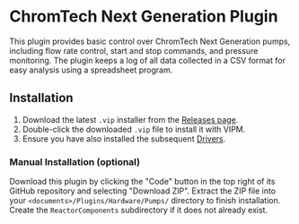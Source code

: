 # ChromTech Next Generation Plugin

This plugin provides basic control over ChromTech Next Generation pumps, 
including flow rate control, start and stop commands, and pressure monitoring.
The plugin keeps a log of all data collected in a CSV format for easy analysis
using a spreadsheet program.

## Installation

1. Download the latest `.vip` installer from the [Releases page](https://github.com/RxnRover/plugin_chromtech_nextgen_pump/releases).  
2. Double-click the downloaded `.vip` file to install it with VIPM.
3. Ensure you have also installed the subsequent  [Drivers](https://github.com/RxnRover/driver_chromtech_next_gen/releases).  

### Manual Installation (optional)

Download this plugin by clicking the "Code" button in the top right of its 
GitHub repository and selecting "Download ZIP". Extract the ZIP file into your 
`<documents>/Plugins/Hardware/Pumps/` directory to finish installation. 
Create the `ReactorComponents` subdirectory if it does not already exist.
